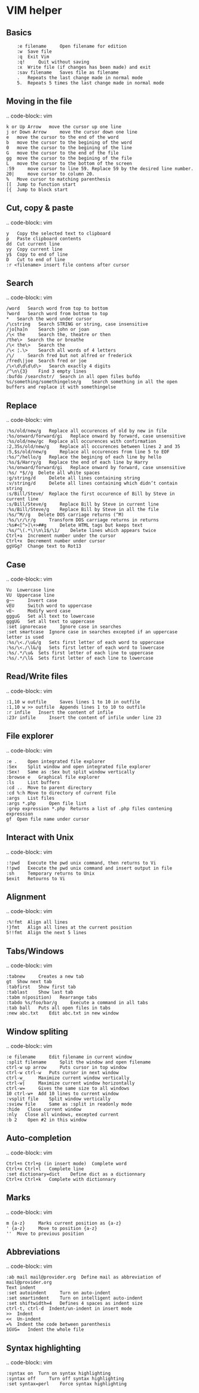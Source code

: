 # VIM helper 

## Basics

```vim
    :e filename 	Open filename for edition
    :w 	Save file
    :q 	Exit Vim
    :q! 	Quit without saving
    :x 	Write file (if changes has been made) and exit
    :sav filename 	Saves file as filename
    . 	Repeats the last change made in normal mode
    5. 	Repeats 5 times the last change made in normal mode
```


## Moving in the file

.. code-block:: vim


    k or Up Arrow 	move the cursor up one line
    j or Down Arrow 	move the cursor down one line
    e 	move the cursor to the end of the word
    b 	move the cursor to the begining of the word
    0 	move the cursor to the begining of the line
    G 	move the cursor to the end of the file
    gg 	move the cursor to the begining of the file
    L 	move the cursor to the bottom of the screen
    :59 	move cursor to line 59. Replace 59 by the desired line number.
    20| 	move cursor to column 20.
    % 	Move cursor to matching parenthesis
    [[ 	Jump to function start
    [{ 	Jump to block start


## Cut, copy & paste

.. code-block:: vim

    y 	Copy the selected text to clipboard
    p 	Paste clipboard contents
    dd 	Cut current line
    yy 	Copy current line
    y$ 	Copy to end of line
    D 	Cut to end of line
    :r <filename> insert file contens after cursor


## Search

.. code-block:: vim

    /word 	Search word from top to bottom
    ?word 	Search word from bottom to top
    * 	Search the word under cursor
    /\cstring 	Search STRING or string, case insensitive
    /jo[ha]n 	Search john or joan
    /\< the 	Search the, theatre or then
    /the\> 	Search the or breathe
    /\< the\> 	Search the
    /\< ¦.\> 	Search all words of 4 letters
    /\/ 	Search fred but not alfred or frederick
    /fred\|joe 	Search fred or joe
    /\<\d\d\d\d\> 	Search exactly 4 digits
    /^\n\{3} 	Find 3 empty lines
    :bufdo /searchstr/ 	Search in all open files bufdo 
    %s/something/somethingelse/g 	Search something in all the open buffers and replace it with somethingelse

## Replace


.. code-block:: vim 

    :%s/old/new/g 	Replace all occurences of old by new in file
    :%s/onward/forward/gi 	Replace onward by forward, case unsensitive
    :%s/old/new/gc 	Replace all occurences with confirmation
    :2,35s/old/new/g 	Replace all occurences between lines 2 and 35
    :5,$s/old/new/g 	Replace all occurences from line 5 to EOF
    :%s/^/hello/g 	Replace the begining of each line by hello
    :%s/$/Harry/g 	Replace the end of each line by Harry
    :%s/onward/forward/gi 	Replace onward by forward, case unsensitive
    :%s/ *$//g 	Delete all white spaces
    :g/string/d 	Delete all lines containing string
    :v/string/d 	Delete all lines containing which didn’t contain string
    :s/Bill/Steve/ 	Replace the first occurence of Bill by Steve in current line
    :s/Bill/Steve/g 	Replace Bill by Steve in current line
    :%s/Bill/Steve/g 	Replace Bill by Steve in all the file
    :%s/^M//g 	Delete DOS carriage returns (^M)
    :%s/\r/\r/g 	Transform DOS carriage returns in returns
    :%s#<[^>]\+>##g 	Delete HTML tags but keeps text
    :%s/^\(.*\)\n\1$/\1/ 	Delete lines which appears twice
    Ctrl+a 	Increment number under the cursor
    Ctrl+x 	Decrement number under cursor
    ggVGg? 	Change text to Rot13

## Case


.. code-block:: vim 

    Vu 	Lowercase line
    VU 	Uppercase line
    g~~ 	Invert case
    vEU 	Switch word to uppercase
    vE~ 	Modify word case
    ggguG 	Set all text to lowercase
    gggUG 	Set all text to uppercase
    :set ignorecase 	Ignore case in searches
    :set smartcase 	Ignore case in searches excepted if an uppercase letter is used
    :%s/\<./\u&/g 	Sets first letter of each word to uppercase
    :%s/\<./\l&/g 	Sets first letter of each word to lowercase
    :%s/.*/\u& 	Sets first letter of each line to uppercase
    :%s/.*/\l& 	Sets first letter of each line to lowercase

## Read/Write files


.. code-block:: vim 

    :1,10 w outfile 	Saves lines 1 to 10 in outfile
    :1,10 w >> outfile 	Appends lines 1 to 10 to outfile
    :r infile 	Insert the content of infile
    :23r infile 	Insert the content of infile under line 23


## File explorer


.. code-block:: vim 


    :e . 	Open integrated file explorer
    :Sex 	Split window and open integrated file explorer
    :Sex! 	Same as :Sex but split window vertically
    :browse e 	Graphical file explorer
    :ls 	List buffers
    :cd .. 	Move to parent directory
    :cd %:h Move to directory of current file
    :args 	List files
    :args *.php 	Open file list
    :grep expression *.php 	Returns a list of .php files contening expression
    gf 	Open file name under cursor


## Interact with Unix


.. code-block:: vim 

    :!pwd 	Execute the pwd unix command, then returns to Vi
    !!pwd 	Execute the pwd unix command and insert output in file
    :sh 	Temporary returns to Unix
    $exit 	Retourns to Vi

## Alignment


.. code-block:: vim

    :%!fmt 	Align all lines
    !}fmt 	Align all lines at the current position
    5!!fmt 	Align the next 5 lines

## Tabs/Windows


.. code-block:: vim

    :tabnew 	Creates a new tab
    gt 	Show next tab
    :tabfirst 	Show first tab
    :tablast 	Show last tab
    :tabm n(position) 	Rearrange tabs
    :tabdo %s/foo/bar/g 	Execute a command in all tabs
    :tab ball 	Puts all open files in tabs
    :new abc.txt 	Edit abc.txt in new window

## Window spliting


.. code-block:: vim

    :e filename 	Edit filename in current window
    :split filename 	Split the window and open filename
    ctrl-w up arrow 	Puts cursor in top window
    ctrl-w ctrl-w 	Puts cursor in next window
    ctrl-w_ 	Maximize current window vertically
    ctrl-w| 	Maximize current window horizontally
    ctrl-w= 	Gives the same size to all windows
    10 ctrl-w+ 	Add 10 lines to current window
    :vsplit file 	Split window vertically
    :sview file 	Same as :split in readonly mode
    :hide 	Close current window
    :­nly 	Close all windows, excepted current
    :b 2 	Open #2 in this window

## Auto-completion


.. code-block:: vim 

    Ctrl+n Ctrl+p (in insert mode) 	Complete word
    Ctrl+x Ctrl+l 	Complete line
    :set dictionary=dict 	Define dict as a dictionnary
    Ctrl+x Ctrl+k 	Complete with dictionnary

## Marks


.. code-block:: vim 

    m {a-z} 	Marks current position as {a-z}
    ' {a-z} 	Move to position {a-z}
    '' 	Move to previous position

## Abbreviations


.. code-block:: vim 

    :ab mail mail@provider.org 	Define mail as abbreviation of mail@provider.org
    Text indent
    :set autoindent 	Turn on auto-indent
    :set smartindent 	Turn on intelligent auto-indent
    :set shiftwidth=4 	Defines 4 spaces as indent size
    ctrl-t, ctrl-d 	Indent/un-indent in insert mode
    >> 	Indent
    << 	Un-indent
    =% 	Indent the code between parenthesis
    1GVG= 	Indent the whole file

## Syntax highlighting


.. code-block:: vim 

    :syntax on 	Turn on syntax highlighting
    :syntax off 	Turn off syntax highlighting
    :set syntax=perl 	Force syntax highlighting
